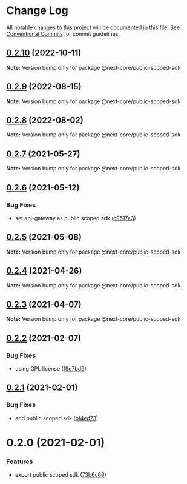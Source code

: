 # Change Log

All notable changes to this project will be documented in this file.
See [Conventional Commits](https://conventionalcommits.org) for commit guidelines.

## [0.2.10](https://github.com/easyops-cn/next-core/compare/@next-core/public-scoped-sdk@0.2.9...@next-core/public-scoped-sdk@0.2.10) (2022-10-11)

**Note:** Version bump only for package @next-core/public-scoped-sdk

## [0.2.9](https://github.com/easyops-cn/next-core/compare/@next-core/public-scoped-sdk@0.2.8...@next-core/public-scoped-sdk@0.2.9) (2022-08-15)

**Note:** Version bump only for package @next-core/public-scoped-sdk

## [0.2.8](https://github.com/easyops-cn/next-core/compare/@next-core/public-scoped-sdk@0.2.7...@next-core/public-scoped-sdk@0.2.8) (2022-08-02)

**Note:** Version bump only for package @next-core/public-scoped-sdk

## [0.2.7](https://github.com/easyops-cn/next-core/compare/@next-core/public-scoped-sdk@0.2.6...@next-core/public-scoped-sdk@0.2.7) (2021-05-27)

**Note:** Version bump only for package @next-core/public-scoped-sdk

## [0.2.6](https://github.com/easyops-cn/next-core/compare/@next-core/public-scoped-sdk@0.2.5...@next-core/public-scoped-sdk@0.2.6) (2021-05-12)

### Bug Fixes

- set api-gateway as public scoped sdk ([c9517e3](https://github.com/easyops-cn/next-core/commit/c9517e3fd55f9ec25861e9129c36ae51461875d6))

## [0.2.5](https://github.com/easyops-cn/next-core/compare/@next-core/public-scoped-sdk@0.2.4...@next-core/public-scoped-sdk@0.2.5) (2021-05-08)

**Note:** Version bump only for package @next-core/public-scoped-sdk

## [0.2.4](https://github.com/easyops-cn/next-core/compare/@next-core/public-scoped-sdk@0.2.3...@next-core/public-scoped-sdk@0.2.4) (2021-04-26)

**Note:** Version bump only for package @next-core/public-scoped-sdk

## [0.2.3](https://github.com/easyops-cn/next-core/compare/@next-core/public-scoped-sdk@0.2.2...@next-core/public-scoped-sdk@0.2.3) (2021-04-07)

**Note:** Version bump only for package @next-core/public-scoped-sdk

## [0.2.2](https://github.com/easyops-cn/next-core/compare/@next-core/public-scoped-sdk@0.2.1...@next-core/public-scoped-sdk@0.2.2) (2021-02-07)

### Bug Fixes

- using GPL license ([f9e7bd9](https://github.com/easyops-cn/next-core/commit/f9e7bd9))

## [0.2.1](https://github.com/easyops-cn/next-core/compare/@next-core/public-scoped-sdk@0.2.0...@next-core/public-scoped-sdk@0.2.1) (2021-02-01)

### Bug Fixes

- add public scoped sdk ([bf4ed73](https://github.com/easyops-cn/next-core/commit/bf4ed73))

# 0.2.0 (2021-02-01)

### Features

- export public scoped sdk ([73b6c66](https://github.com/easyops-cn/next-core/commit/73b6c6613509417806849ee770fff69ec9df3f74))
